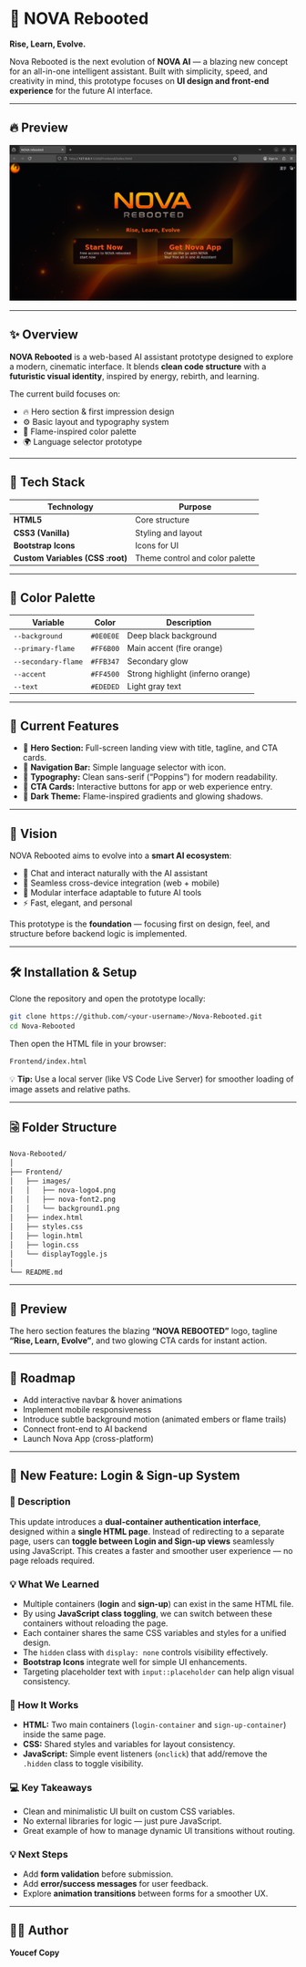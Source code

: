 # 🌌 NOVA Rebooted

**Rise, Learn, Evolve.**

Nova Rebooted is the next evolution of **NOVA AI** — a blazing new concept for an all-in-one intelligent assistant.
Built with simplicity, speed, and creativity in mind, this prototype focuses on **UI design and front-end experience** for the future AI interface.

---

## 🔥 Preview

![Nova Rebooted Screenshot](./Frontend/images/demo1.png)

---

## ✨ Overview

**NOVA Rebooted** is a web-based AI assistant prototype designed to explore a modern, cinematic interface.
It blends **clean code structure** with a **futuristic visual identity**, inspired by energy, rebirth, and learning.

The current build focuses on:

* 🔥 Hero section & first impression design
* ⚙️ Basic layout and typography system
* 🎨 Flame-inspired color palette
* 🌍 Language selector prototype

---

## 🧩 Tech Stack

| Technology                       | Purpose                         |
| -------------------------------- | ------------------------------- |
| **HTML5**                        | Core structure                  |
| **CSS3 (Vanilla)**               | Styling and layout              |
| **Bootstrap Icons**              | Icons for UI                    |
| **Custom Variables (CSS :root)** | Theme control and color palette |

---

## 🎨 Color Palette

| Variable            | Color     | Description                       |
| ------------------- | --------- | --------------------------------- |
| `--background`      | `#0E0E0E` | Deep black background             |
| `--primary-flame`   | `#FF6B00` | Main accent (fire orange)         |
| `--secondary-flame` | `#FFB347` | Secondary glow                    |
| `--accent`          | `#FF4500` | Strong highlight (inferno orange) |
| `--text`            | `#EDEDED` | Light gray text                   |

---

## 🧱 Current Features

* 🔹 **Hero Section:** Full-screen landing view with title, tagline, and CTA cards.
* 🔹 **Navigation Bar:** Simple language selector with icon.
* 🔹 **Typography:** Clean sans-serif (“Poppins”) for modern readability.
* 🔹 **CTA Cards:** Interactive buttons for app or web experience entry.
* 🔹 **Dark Theme:** Flame-inspired gradients and glowing shadows.

---

## 🧠 Vision

NOVA Rebooted aims to evolve into a **smart AI ecosystem**:

* 💬 Chat and interact naturally with the AI assistant
* 📱 Seamless cross-device integration (web + mobile)
* 🧹 Modular interface adaptable to future AI tools
* ⚡ Fast, elegant, and personal

This prototype is the **foundation** — focusing first on design, feel, and structure before backend logic is implemented.

---

## 🛠️ Installation & Setup

Clone the repository and open the prototype locally:

```bash
git clone https://github.com/<your-username>/Nova-Rebooted.git
cd Nova-Rebooted
```

Then open the HTML file in your browser:

```bash
Frontend/index.html
```

💡 **Tip:** Use a local server (like VS Code Live Server) for smoother loading of image assets and relative paths.

---

## 🗟️ Folder Structure

```
Nova-Rebooted/
│
├── Frontend/
│   ├── images/
│   │   ├── nova-logo4.png
│   │   ├── nova-font2.png
│   │   └── background1.png
│   ├── index.html
│   ├── styles.css
│   ├── login.html
│   ├── login.css
│   └── displayToggle.js
│
└── README.md
```

---

## 🌠 Preview

The hero section features the blazing **“NOVA REBOOTED”** logo, tagline **“Rise, Learn, Evolve”**, and two glowing CTA cards for instant action.

---

## 🔮 Roadmap

* Add interactive navbar & hover animations
* Implement mobile responsiveness
* Introduce subtle background motion (animated embers or flame trails)
* Connect front-end to AI backend
* Launch Nova App (cross-platform)

---

## 🔗 New Feature: Login & Sign-up System

### 📢 Description

This update introduces a **dual-container authentication interface**, designed within a **single HTML page**.
Instead of redirecting to a separate page, users can **toggle between Login and Sign-up views** seamlessly using JavaScript.
This creates a faster and smoother user experience — no page reloads required.

### 💡 What We Learned

* Multiple containers (**login** and **sign-up**) can exist in the same HTML file.
* By using **JavaScript class toggling**, we can switch between these containers without reloading the page.
* Each container shares the same CSS variables and styles for a unified design.
* The `hidden` class with `display: none` controls visibility effectively.
* **Bootstrap Icons** integrate well for simple UI enhancements.
* Targeting placeholder text with `input::placeholder` can help align visual consistency.

### 🔧 How It Works

* **HTML:** Two main containers (`login-container` and `sign-up-container`) inside the same page.
* **CSS:** Shared styles and variables for layout consistency.
* **JavaScript:** Simple event listeners (`onclick`) that add/remove the `.hidden` class to toggle visibility.

### 💻 Key Takeaways

* Clean and minimalistic UI built on custom CSS variables.
* No external libraries for logic — just pure JavaScript.
* Great example of how to manage dynamic UI transitions without routing.

### 💡 Next Steps

* Add **form validation** before submission.
* Add **error/success messages** for user feedback.
* Explore **animation transitions** between forms for a smoother UX.

---

## 👨‍💻 Author

**Youcef Copy**
